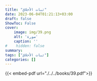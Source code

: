 ```yaml
---
title: "ثبات الأخلاق"
date: 2023-06-04T01:21:13+03:00
draft: false
ShowToc: False
cover:
    image: img/39.png
    alt: 'صورة'
    caption: ''
#    hidden: false
summary: 
tags: ["ثبات الأخلاق"]
categories: []
---
```

{{< embed-pdf url="./../../books/39.pdf">}} 


